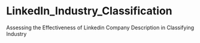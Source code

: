 # LinkedIn_Industry_Classification
Assessing the Effectiveness of Linkedin Company Description in Classifying Industry

